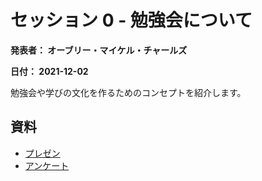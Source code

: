 # セッション 0 - 勉強会について

**発表者： オーブリー・マイケル・チャールズ**

**日付： 2021-12-02**

勉強会や学びの文化を作るためのコンセプトを紹介します。
## 資料

 * [プレゼン](https://docs.google.com/presentation/d/1F-YqbxPDtGe0zvzH12DIPPiNbHftghl5jFdGZn5_Xvc/edit?usp=sharing)
 * [アンケート](https://github.com/s2-co-ltd/benkyoukai/blob/main/sessions/2021-12-23/survey.md)
